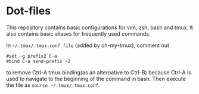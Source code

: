 # Dot-files
This repository contains basic configurations for vim, zsh, bash and tmux. 
It also contains basic aliases for frequently used commands.

In `~/.tmux/.tmux.conf file` (added by oh-my-tmux), comment out 
 ```
 #set -g prefix2 C-a
 #bind C-a send-prefix -2
 ```
 to remove Ctrl-A tmux binding(as an alternative to Ctrl-B) because Ctrl-A is used to navigate to the beginning of the command in bash.
 Then execute the file as `source ~/.tmux/.tmux.conf`.
 
 
